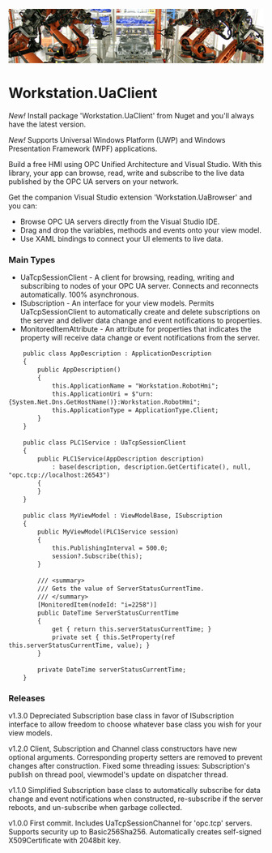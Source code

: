 ![robot][1]

# Workstation.UaClient
*New!* Install package 'Workstation.UaClient' from Nuget and you'll always have the latest version.

*New!* Supports Universal Windows Platform (UWP) and Windows Presentation Framework (WPF) applications.

Build a free HMI using OPC Unified Architecture and Visual Studio. With this library, your app can browse, read, write and subscribe to the live data published by the OPC UA servers on your network.

Get the companion Visual Studio extension 'Workstation.UaBrowser' and you can:
- Browse OPC UA servers directly from the Visual Studio IDE.
- Drag and drop the variables, methods and events onto your view model.
- Use XAML bindings to connect your UI elements to live data.

### Main Types
- UaTcpSessionClient - A client for browsing, reading, writing and subscribing to nodes of your OPC UA server. Connects and reconnects automatically. 100% asynchronous.
- ISubscription - An interface for your view models. Permits UaTcpSessionClient to automatically create and delete subscriptions on the server and deliver data change and event notifications to properties.
- MonitoredItemAttribute - An attribute for properties that indicates the property will receive data change or event notifications from the server.

```
    public class AppDescription : ApplicationDescription
    {
        public AppDescription()
        {
            this.ApplicationName = "Workstation.RobotHmi";
            this.ApplicationUri = $"urn:{System.Net.Dns.GetHostName()}:Workstation.RobotHmi";
            this.ApplicationType = ApplicationType.Client;
        }
    }

    public class PLC1Service : UaTcpSessionClient
    {
        public PLC1Service(AppDescription description)
            : base(description, description.GetCertificate(), null, "opc.tcp://localhost:26543")
        {
        }
    }
    
    public class MyViewModel : ViewModelBase, ISubscription
    {
        public MyViewModel(PLC1Service session)
        {
            this.PublishingInterval = 500.0;
            session?.Subscribe(this);
        }

        /// <summary>
        /// Gets the value of ServerStatusCurrentTime.
        /// </summary>
        [MonitoredItem(nodeId: "i=2258")]
        public DateTime ServerStatusCurrentTime
        {
            get { return this.serverStatusCurrentTime; }
            private set { this.SetProperty(ref this.serverStatusCurrentTime, value); }
        }

        private DateTime serverStatusCurrentTime;
    }
```
### Releases

v1.3.0 Depreciated Subscription base class in favor of ISubscription interface to allow freedom to choose whatever base class you wish for your view models.
   
v1.2.0 Client, Subscription and Channel class constructors have new optional arguments. Corresponding property setters are removed to prevent changes after construction. Fixed some threading issues: Subscription's publish on thread pool, viewmodel's update on dispatcher thread. 

v1.1.0 Simplified Subscription base class to automatically subscribe for data change and event notifications when constructed, re-subscribe if the server reboots, and un-subscribe when garbage collected.   

v1.0.0 First commit. Includes UaTcpSessionChannel for 'opc.tcp' servers. Supports security up to Basic256Sha256. Automatically creates self-signed X509Certificate with 2048bit key.

[1]: robot6.jpg  
